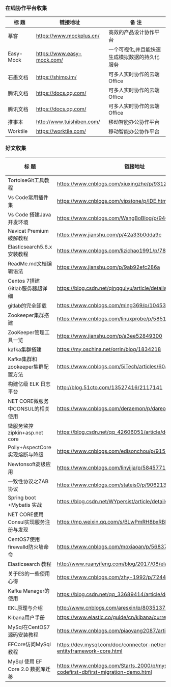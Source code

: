 ### 在线协作平台收集  
|         标  题                       |      链接地址                                                                                 |            备 注                                  |
|--------------------------------------|-----------------------------------------------------------------------------------------------|---------------------------------------------------|
| 摹客                                 | https://www.mockplus.cn/                                                                      | 高效的产品设计协作平台                            |
| Easy-Mock                            | https://www.easy-mock.com/                                                                    | 一个可视化,并且能快速生成模拟数据的持久化服务     |
| 石墨文档                             | https://shimo.im/                                                                             | 可多人实时协作的云端Office                        |
| 腾讯文档                             | https://docs.qq.com/                                                                          | 可多人实时协作的云端Office                        |
| 腾讯文档                             | https://docs.qq.com/                                                                          | 可多人实时协作的云端Office                        |
| 推事本                               | http://www.tuishiben.com/                                                                     | 移动智能办公协作平台                              |
| Worktile                             | https://worktile.com/                                                                         | 移动智能办公协作平台                              |


### 好文收集  
|         标  题                       |      链接地址                                                                                 |            备 注                                  |
|--------------------------------------|-----------------------------------------------------------------------------------------------|---------------------------------------------------|
| TortoiseGit工具教程                  | https://www.cnblogs.com/xiuxingzhe/p/9312929.html                                             |                                                   |
| Vs Code常用插件集                    | https://www.cnblogs.com/vipstone/p/IDE.html                                                   |                                                   |
| Vs Code 搭建Java开发环境             | https://www.cnblogs.com/WangBoBlog/p/9464281.html                                             |                                                   |
| Navicat Premium 破解教程             | https://www.jianshu.com/p/42a33b0dda9c                                                        |                                                   |
| Elasticsearch5.6.x安装教程           | https://www.cnblogs.com/lizichao1991/p/7809156.html                                           |                                                   |
| ReadMe.md文档编辑语法                | https://www.jianshu.com/p/9ab92efc286a                                                        |                                                   |
| Centos 7搭建Gitlab服务器超详细       | https://blog.csdn.net/qingguiyu/article/details/81022509                                      |                                                   |
| gitlab的完全卸载                     | https://www.cnblogs.com/ming369/p/10453636.html                                               |                                                   |
| Zookeeper集群搭建                    | https://www.cnblogs.com/linuxprobe/p/5851699.html                                             |                                                   |
| ZooKeeper管理工具一览                | https://www.jianshu.com/p/a3ee52849300                                                        |                                                   |
| kafka集群搭建                        | https://my.oschina.net/orrin/blog/1834218                                                     |                                                   |
| Kafka集群和zookeeper集群配置方法     | https://www.cnblogs.com/5iTech/articles/6043224.html                                          |                                                   |
| 构建亿级 ELK 日志平台                | http://blog.51cto.com/13527416/2117141                                                        |                                                   |
| NET CORE微服务中CONSUL的相关使用     | https://www.cnblogs.com/deraemon/p/dareomon.html                                              |                                                   |
| 微服务监控zipkin+asp.net core        | https://blog.csdn.net/qq_42606051/article/details/82148549                                    |                                                   |
| Polly+AspectCore实现熔断与降级       | https://www.cnblogs.com/edisonchou/p/9159644.html                                             |                                                   |
| Newtonsoft高级应用                   | https://www.cnblogs.com/linyijia/p/5845771.html                                               |                                                   |
| 一致性协议之ZAB协议                  | https://www.cnblogs.com/stateis0/p/9062133.html                                               |                                                   |
| Spring boot +Mybatis 实战            | https://blog.csdn.net/WYpersist/article/details/80384707                                      |                                                   |
| NET CORE使用Consul实现服务注册与发现 | https://mp.weixin.qq.com/s/BLwPmRH8bxRBE4momN6URg                                             |                                                   |
| CentOS7使用firewalld防火墙命令       | https://www.cnblogs.com/moxiaoan/p/5683743.html                                               |                                                   |
| Elasticsearch 教程                   | http://www.ruanyifeng.com/blog/2017/08/elasticsearch.html                                     |                                                   |
| 关于ES的一些使用心得                 | https://www.cnblogs.com/zhy-1992/p/7244440.html                                               |                                                   |
| Kafka Manager的使用                  | https://blog.csdn.net/qq_33689414/article/details/80958045                                    |                                                   |
| EKL原理与介绍                        | http://www.cnblogs.com/aresxin/p/8035137.html                                                 |                                            	   |
| Kibana用户手册                       | https://www.elastic.co/guide/cn/kibana/current/index.html                                     |                                                   |
| MySql在CentOS7源码安装教程           | https://www.cnblogs.com/piaoyang2087/articles/7908795.html                                    |                                                   |
| EFCore访问MySql教程                  | https://dev.mysql.com/doc/connector-net/en/connector-net-entityframework-core.html            |                                                   |
| MySql 使用 EF Core 2.0 数据库迁移    | https://www.cnblogs.com/Starts_2000/p/mysql-efcore20-codefirst-dbfirst-migration-demo.html    |                                                   |



